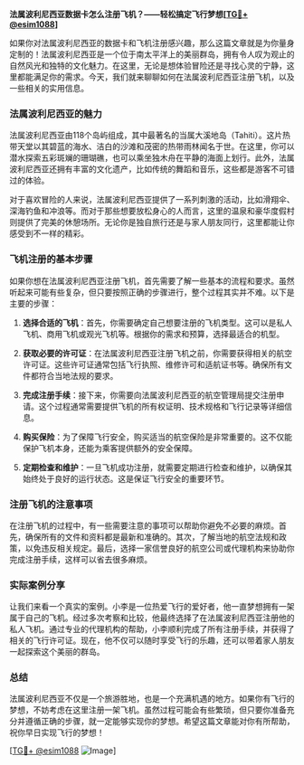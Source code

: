 **法属波利尼西亚数据卡怎么注册飞机？——轻松搞定飞行梦想[[TG💪+ @esim1088](https://t.me/s/esim1088)]**

如果你对法属波利尼西亚的数据卡和飞机注册感兴趣，那么这篇文章就是为你量身定制的！法属波利尼西亚是一个位于南太平洋上的美丽群岛，拥有令人叹为观止的自然风光和独特的文化魅力。在这里，无论是想体验冒险还是寻找心灵的宁静，这里都能满足你的需求。今天，我们就来聊聊如何在法属波利尼西亚注册飞机，以及一些相关的实用信息。

### 法属波利尼西亚的魅力

法属波利尼西亚由118个岛屿组成，其中最著名的当属大溪地岛（Tahiti）。这片热带天堂以其碧蓝的海水、洁白的沙滩和茂密的热带雨林闻名于世。在这里，你可以潜水探索五彩斑斓的珊瑚礁，也可以乘坐独木舟在平静的海面上划行。此外，法属波利尼西亚还拥有丰富的文化遗产，比如传统的舞蹈和音乐，这些都是游客不可错过的体验。

对于喜欢冒险的人来说，法属波利尼西亚提供了一系列刺激的活动，比如滑翔伞、深海钓鱼和冲浪等。而对于那些想要放松身心的人而言，这里的温泉和豪华度假村则提供了完美的休憩场所。无论你是独自旅行还是与家人朋友同行，这里都能让你感受到不一样的精彩。

### 飞机注册的基本步骤

如果你想在法属波利尼西亚注册飞机，首先需要了解一些基本的流程和要求。虽然听起来可能有些复杂，但只要按照正确的步骤进行，整个过程其实并不难。以下是主要的步骤：

1. **选择合适的飞机**：首先，你需要确定自己想要注册的飞机类型。这可以是私人飞机、商用飞机或观光飞机等。根据你的需求和预算，选择最适合的机型。

2. **获取必要的许可证**：在法属波利尼西亚注册飞机之前，你需要获得相关的航空许可证。这些许可证通常包括飞行执照、维修许可和适航证书等。确保所有文件都符合当地法规的要求。

3. **完成注册手续**：接下来，你需要向法属波利尼西亚的航空管理局提交注册申请。这个过程通常需要提供飞机的所有权证明、技术规格和飞行记录等详细信息。

4. **购买保险**：为了保障飞行安全，购买适当的航空保险是非常重要的。这不仅能保护飞机本身，还能为乘客提供额外的安全保障。

5. **定期检查和维护**：一旦飞机成功注册，就需要定期进行检查和维护，以确保其始终处于良好的运行状态。这是保证飞行安全的重要环节。

### 注册飞机的注意事项

在注册飞机的过程中，有一些需要注意的事项可以帮助你避免不必要的麻烦。首先，确保所有的文件和资料都是最新和准确的。其次，了解当地的航空法规和政策，以免违反相关规定。最后，选择一家信誉良好的航空公司或代理机构来协助你完成注册手续，这样可以省去很多麻烦。

### 实际案例分享

让我们来看一个真实的案例。小李是一位热爱飞行的爱好者，他一直梦想拥有一架属于自己的飞机。经过多次考察和比较，他最终选择了在法属波利尼西亚注册他的私人飞机。通过专业的代理机构的帮助，小李顺利完成了所有注册手续，并获得了相关的飞行许可证。现在，他不仅可以随时享受飞行的乐趣，还可以带着家人朋友一起探索这个美丽的群岛。

### 总结

法属波利尼西亚不仅是一个旅游胜地，也是一个充满机遇的地方。如果你有飞行的梦想，不妨考虑在这里注册一架飞机。虽然过程可能会有些繁琐，但只要你准备充分并遵循正确的步骤，就一定能够实现你的梦想。希望这篇文章能对你有所帮助，祝你早日实现飞行的梦想！

[[TG💪+ @esim1088](https://t.me/s/esim1088) ![Image](https://i.postimg.cc/4NQfJmqS/Snipaste-2025-05-13-00-14-12.png)]